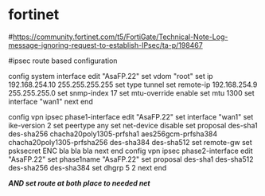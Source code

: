 # fortinet

#https://community.fortinet.com/t5/FortiGate/Technical-Note-Log-message-ignoring-request-to-establish-IPsec/ta-p/198467

#ipsec route based configuration 


config system interface
    edit "AsaFP.22"
        set vdom "root"
        set ip 192.168.254.10 255.255.255.255
        set type tunnel
        set remote-ip 192.168.254.9 255.255.255.0
        set snmp-index 17
        set mtu-override enable
        set mtu 1300
        set interface "wan1"
    next
end

config vpn ipsec phase1-interface
    edit "AsaFP.22"
        set interface "wan1"
        set ike-version 2
        set peertype any
        set net-device disable
        set proposal des-sha1 des-sha256 chacha20poly1305-prfsha1 aes256gcm-prfsha384 chacha20poly1305-prfsha256 des-sha384 des-sha512
        set remote-gw <IPREMOTEPEER>
        set psksecret ENC bla bla bla
    next
end
config vpn ipsec phase2-interface
    edit "AsaFP.22"
        set phase1name "AsaFP.22"
        set proposal des-sha1 des-sha512 des-sha256 des-sha384
        set dhgrp 5 2
    next
end

*****AND set route at both place to needed net*****


